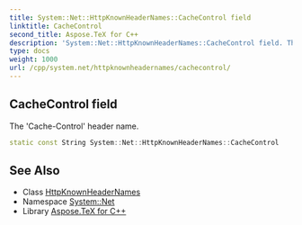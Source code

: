 ```yaml
---
title: System::Net::HttpKnownHeaderNames::CacheControl field
linktitle: CacheControl
second_title: Aspose.TeX for C++
description: 'System::Net::HttpKnownHeaderNames::CacheControl field. The ''Cache-Control'' header name in C++.'
type: docs
weight: 1000
url: /cpp/system.net/httpknownheadernames/cachecontrol/
---
```

## CacheControl field


The 'Cache-Control' header name.

```cpp
static const String System::Net::HttpKnownHeaderNames::CacheControl
```

## See Also

* Class [HttpKnownHeaderNames](../)
* Namespace [System::Net](../../)
* Library [Aspose.TeX for C++](../../../)
